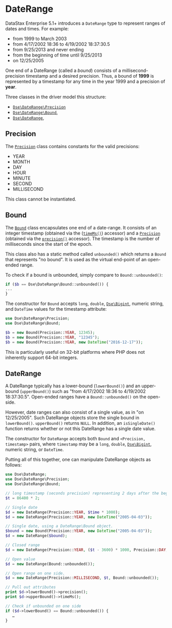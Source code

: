 # DateRange

DataStax Enterprise 5.1+ introduces a `DateRange` type to represent ranges of dates
and times. For example:

* from 1999 to March 2003
* from 4/17/2002 18:36 to 4/19/2002 18:37:30.5
* from 9/25/2013 and never ending
* from the beginning of time until 9/25/2013
* on 12/25/2005

One end of a DateRange (called a *bound*) consists of a millisecond-precision
timestamp and a desired precision. Thus, a bound of **1999** is represented by
a timestamp for any time in the year 1999 and a precision of **year**.

Three classes in the driver model this structure:

* [`Dse\DateRange\Precision`](/api/Dse/DateRange/class.Precision/)
* [`Dse\DateRange\Bound`](/api/Dse/DateRange/class.Bound/),
* [`Dse\DateRange`](/api/Dse/class.DateRange/),

## Precision
The [`Precision`](/api/Dse/DateRange/class.Precision/) class contains constants
for the valid precisions:

* YEAR
* MONTH
* DAY
* HOUR
* MINUTE
* SECOND
* MILLISECOND

This class cannot be instantiated.

## Bound
The [`Bound`](/api/Dse/DateRange/class.Bound/) class encapsulates one end 
of a date-range. It consists of an integer timestamp (obtained via the 
([`timeMs()`](/api/Dse/DateRange/class.Bound/#method-timeMs)) accessor) and a
[`Precision`](/api/Dse/DateRange/class.Precision/) (obtained via the
[`precision()`](/api/Dse/DateRange/class.Bound/#method-precision) accessor). The
timestamp is the number of milliseconds since the start of the epoch.

This class also has a static method called `unbounded()` which returns a `Bound`
that represents "no bound". It is used as the virtual end-point of an open-ended
range.

To check if a bound is unbounded, simply compare to `Bound::unbounded()`:

```php
if ($b == Dse\DateRange\Bound::unbounded()) {
...
}
```

The constructor for `Bound` accepts `long`, `double`, [`Dse\Bigint`](/api/Dse/class.Bigint), numeric string, 
and `DateTime` values for the timestamp attribute:

```php
use Dse\DateRange\Precision;
use Dse\DateRange\Bound;

$b = new Bound(Precision::YEAR, 12345);
$b = new Bound(Precision::YEAR, "12345");
$b = new Bound(Precision::YEAR, new DateTime("2016-12-17"));
```

This is particularly useful on 32-bit platforms where PHP does not inherently support 64-bit integers.

## DateRange
A DateRange typically has a lower-bound (`lowerBound()`) and an upper-bound (`upperBound()`) such as
"from 4/17/2002 18:36 to 4/19/2002 18:37:30.5". Open-ended ranges have a `Bound::unbounded()` on
the open-side.

However, date ranges can also consist of a single value, as in "on 12/25/2005". Such DateRange
objects store the single bound in `lowerBound()`. `upperBound()` returns `NULL`. In addition, an
`isSingleDate()` function returns whether or not this DateRange has a single date value.

The constructor for `DateRange` accepts both `Bound` and `<Precision, timestamp>` pairs, where
`timestamp` may be a `long`, `double`, [`Dse\Bigint`](/api/Dse/class.Bigint), numeric string, 
or `DateTime`.
 
Putting all of this together, one can manipulate DateRange objects as follows:

```php
use Dse\DateRange;
use Dse\DateRange\Precision;
use Dse\DateRange\Bound;

// long timestamp (seconds precision) representing 2 days after the beginning of the epoch 
$t = 86400 * 2;

// Single date
$d = new DateRange(Precision::YEAR, $time * 1000);
$d = new DateRange(Precision::YEAR, new DateTime("2005-04-03"));

// Single date, using a DateRange\Bound object.
$bound = new Bound(Precision::YEAR, new DateTime("2005-04-03"));
$d = new DateRange($bound);

// Closed range
$d = new DateRange(Precision::YEAR, ($t - 3600) * 1000, Precision::DAY, $t * 1000); 

// Open value
$d = new DateRange(Bound::unbounded());

// Open range on one side.
$d = new DateRange(Precision::MILLISECOND, $t, Bound::unbounded());

// Pull out attributes
print $d->lowerBound()->precision();
print $d->upperBound()->timeMs();

// Check if unbounded on one side
if ($d->lowerBound() == Bound::unbounded()) {
   …
}
```